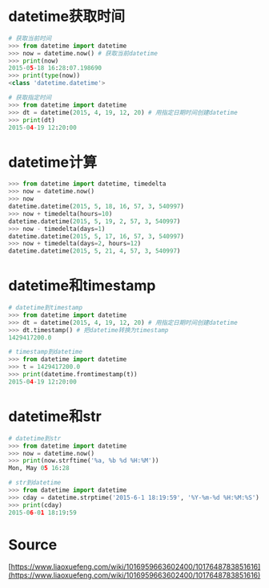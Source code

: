 <a name="JKsGu"></a>
# datetime获取时间
```python
# 获取当前时间
>>> from datetime import datetime
>>> now = datetime.now() # 获取当前datetime
>>> print(now)
2015-05-18 16:28:07.198690
>>> print(type(now))
<class 'datetime.datetime'>

# 获取指定时间
>>> from datetime import datetime
>>> dt = datetime(2015, 4, 19, 12, 20) # 用指定日期时间创建datetime
>>> print(dt)
2015-04-19 12:20:00
```
<a name="h6oPC"></a>
# datetime计算
```python
>>> from datetime import datetime, timedelta
>>> now = datetime.now()
>>> now
datetime.datetime(2015, 5, 18, 16, 57, 3, 540997)
>>> now + timedelta(hours=10)
datetime.datetime(2015, 5, 19, 2, 57, 3, 540997)
>>> now - timedelta(days=1)
datetime.datetime(2015, 5, 17, 16, 57, 3, 540997)
>>> now + timedelta(days=2, hours=12)
datetime.datetime(2015, 5, 21, 4, 57, 3, 540997)
```
<a name="bLRCp"></a>
# datetime和timestamp
```python
# datetime到timestamp
>>> from datetime import datetime
>>> dt = datetime(2015, 4, 19, 12, 20) # 用指定日期时间创建datetime
>>> dt.timestamp() # 把datetime转换为timestamp
1429417200.0

# timestamp到datetime
>>> from datetime import datetime
>>> t = 1429417200.0
>>> print(datetime.fromtimestamp(t))
2015-04-19 12:20:00
```
<a name="r4m6d"></a>
# datetime和str
```python
# datetime到str 
>>> from datetime import datetime
>>> now = datetime.now()
>>> print(now.strftime('%a, %b %d %H:%M'))
Mon, May 05 16:28

# str到datetime
>>> from datetime import datetime
>>> cday = datetime.strptime('2015-6-1 18:19:59', '%Y-%m-%d %H:%M:%S')
>>> print(cday)
2015-06-01 18:19:59
```
<a name="ZG5Gp"></a>
# Source
[https://www.liaoxuefeng.com/wiki/1016959663602400/1017648783851616](https://www.liaoxuefeng.com/wiki/1016959663602400/1017648783851616)
